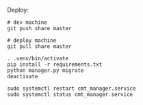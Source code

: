 Deploy:

    # dev machine
    git push share master

    # deploy machine
    git pull share master

    . .venv/bin/activate
    pip install -r requirements.txt
    python manager.py migrate
    deactivate

    sudo systemctl restart cmt_manager.service
    sudo systemctl status cmt_manager.service